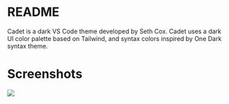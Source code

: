 # README

Cadet is a dark VS Code theme developed by Seth Cox. Cadet uses a dark UI color palette based on Tailwind, and syntax colors inspired by One Dark syntax theme.

# Screenshots
<img src='https://i.imgur.com/dhFUeq1.png' />
